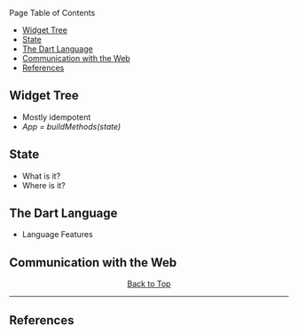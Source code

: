 Page Table of Contents
- [Widget Tree](#widget-tree)
- [State](#state)
- [The Dart Language](#the-dart-language)
- [Communication with the Web](#communication-with-the-web)
- [References](#references)

## Widget Tree
- Mostly idempotent 
- _App = buildMethods(state)_
  
## State
- What is it?
- Where is it?

## The Dart Language
- Language Features

## Communication with the Web

<p align="center"><a href="#">Back to Top</a></center></p>

---
## References 